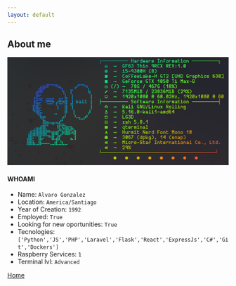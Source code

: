 ```yaml
---
layout: default
---
```


## About me
![Branching](./assets/images/fetch.png)
#### WHOAMI

*   Name: `Alvaro Gonzalez`
*   Location: `America/Santiago`
*   Year of Creation: `1992`
*   Employed: `True`
*   Looking for new oportunities: `True`
*   Tecnologies: `['Python','JS','PHP','Laravel','Flask','React','ExpressJs','C#','Git','Dockers']`
*   Raspberry Services: `1`
*   Terminal lvl: `Advanced`
    

[Home](./)
